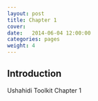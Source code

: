 ```yaml
---
layout: post
title: Chapter 1
cover: 
date:   2014-06-04 12:00:00
categories: pages
weight: 4
---
```


## Introduction

Ushahidi Toolkit Chapter 1


